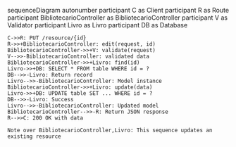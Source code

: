 sequenceDiagram
    autonumber
    participant C as Client
    participant R as Route
    participant BibliotecarioController as BibliotecarioController
    participant V as Validator
    participant Livro as Livro
    participant DB as Database
    
    C->>R: PUT /resource/{id}
    R->>+BibliotecarioController: edit(request, id)
    BibliotecarioController->>+V: validate(request)
    V-->>-BibliotecarioController: validated data
    BibliotecarioController->>+Livro: find(id)
    Livro->>+DB: SELECT * FROM table WHERE id = ?
    DB-->>-Livro: Return record
    Livro-->>-BibliotecarioController: Model instance
    BibliotecarioController->>+Livro: update(data)
    Livro->>+DB: UPDATE table SET ... WHERE id = ?
    DB-->>-Livro: Success
    Livro-->>-BibliotecarioController: Updated model
    BibliotecarioController-->>-R: Return JSON response
    R-->>C: 200 OK with data
    
    Note over BibliotecarioController,Livro: This sequence updates an existing resource
  